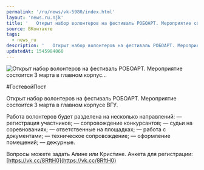 ```yaml
---
permalink: '/ru/news/vk-5980/index.html'
layout: 'news.ru.njk'
title: '   Открыт набор волонтеров на фестиваль РОБОАРТ. Мероприятие состоится 3 марта в главном корпус…'
source: ВКонтакте
tags:
  - news_ru
description: '   Открыт набор волонтеров на фестиваль РОБОАРТ. Мероприятие состоится 3 марта в главном корпус…'
updatedAt: 1545984060
---
```

![   Открыт набор волонтеров на фестиваль РОБОАРТ. Мероприятие состоится 3 марта в главном корпус…](https://sun9-70.userapi.com/impf/c846416/v846416107/15de96/5rxc21rZjHk.jpg?size=900x600&quality=96&proxy=1&sign=49b9d9b47eeef6a63d105dfa00d57964&c_uniq_tag=JZKMny0bOmN408DKitr6sswFR_aBcX4sT_HWPF-DUHw&type=album)

#ГостевойПост

Открыт набор волонтеров на фестиваль РОБОАРТ. Мероприятие состоится 3 марта в главном корпусе ВГУ.

Работа волонтеров будет разделена на несколько направлений:
— регистрация участников;
— сопровождение конкурсантов;
— судьи на соревнованиях;
— ответственные на площадках;
— работа с документами;
— техническое сопровождение;
— оформление помещений;
— дежурные.

Вопросы можете задать Алине или Кристине. Анкета для регистрации: [https://vk.cc/8RftH0](https://vk.cc/8RftH0)
